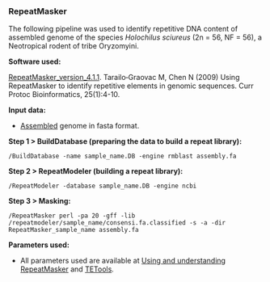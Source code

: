 ### RepeatMasker

The following pipeline was used to identify repetitive DNA content of assembled genome of the species *Holochilus sciureus* (2n = 56, NF = 56), a Neotropical rodent of tribe Oryzomyini.

**Software used:**

[RepeatMasker_version_4.1.1](https://www.repeatmasker.org/). Tarailo‐Graovac M, Chen N (2009) Using RepeatMasker to identify repetitive elements in genomic sequences. Curr Protoc Bioinformatics, 25(1):4-10.

**Input data:**
 
- [Assembled](https://github.com/MoreiraCN/Assembling_Illumina_sequences) genome in fasta format.

**Step 1 > BuildDatabase (preparing the data to build a repeat library):**

`/BuildDatabase -name sample_name.DB -engine rmblast assembly.fa`

**Step 2 > RepeatModeler (building a repeat library):**

`/RepeatModeler -database sample_name.DB -engine ncbi`

**Step 3 > Masking:**

`/RepeatMasker perl -pa 20 -gff -lib /repeatmodeler/sample_name/consensi.fa.classified -s -a -dir RepeatMasker_sample_name assembly.fa`

**Parameters used:**
 
- All parameters used are available at [Using and understanding RepeatMasker](https://link.springer.com/protocol/10.1007/978-1-61779-603-6_2) and [TETools](https://github.com/Dfam-consortium/TETools).
